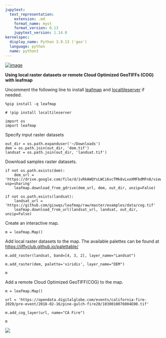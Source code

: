 ```yaml
---
jupytext:
  text_representation:
    extension: .md
    format_name: myst
    format_version: 0.13
    jupytext_version: 1.14.0
kernelspec:
  display_name: Python 3.9.13 ('geo')
  language: python
  name: python3
---
```


[![image](https://mybinder.org/badge_logo.svg)](https://gishub.org/leafmap-binder)

**Using local raster datasets or remote Cloud Optimized GeoTIFFs (COG) with leafmap**

Uncomment the following line to install [leafmap](https://leafmap.org) and [localtileserver](https://github.com/banesullivan/localtileserver) if needed.

```{code-cell} ipython3
%pip install -q leafmap
```

```{code-cell} ipython3
# !pip install localtileserver
```

```{code-cell} ipython3
import os
import leafmap
```

Specify input raster datasets

```{code-cell} ipython3
out_dir = os.path.expanduser('~/Downloads')
dem = os.path.join(out_dir, 'dem.tif')
landsat = os.path.join(out_dir, 'landsat.tif')
```

Download samples raster datasets.

```{code-cell} ipython3
if not os.path.exists(dem):
    dem_url = 'https://drive.google.com/file/d/1vRkAWQYsLWCi6vcTMk8vLxoXMFbdMFn8/view?usp=sharing'
    leafmap.download_from_gdrive(dem_url, dem, out_dir, unzip=False)
```

```{code-cell} ipython3
if not os.path.exists(landsat):
    landsat_url = 'https://github.com/giswqs/leafmap/raw/master/examples/data/cog.tif'
    leafmap.download_from_url(landsat_url, landsat, out_dir, unzip=False)
```

Create an interactive map.

```{code-cell} ipython3
m = leafmap.Map()
```

Add local raster datasets to the map. The available palettes can be found at https://jiffyclub.github.io/palettable/

```{code-cell} ipython3
m.add_raster(landsat, band=[4, 3, 2], layer_name="Landsat")
```

```{code-cell} ipython3
m.add_raster(dem, palette='viridis', layer_name="DEM")
```

```{code-cell} ipython3
m
```

Add a remote Cloud Optimized GeoTIFF(COG) to the map.

```{code-cell} ipython3
m = leafmap.Map()
```

```{code-cell} ipython3
url = 'https://opendata.digitalglobe.com/events/california-fire-2020/pre-event/2018-02-16/pine-gulch-fire20/1030010076004E00.tif'
```

```{code-cell} ipython3
m.add_cog_layer(url, name="CA Fire")
```

```{code-cell} ipython3
m
```

![](https://i.imgur.com/dy6LSq5.gif)

